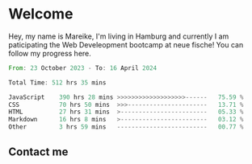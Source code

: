 # Welcome

Hey, my name is Mareike, I'm living in Hamburg and currently I am paticipating the Web Develeopment bootcamp at neue fische!
You can follow my progress here.

<!--START_SECTION:waka-->

```rust
From: 23 October 2023 - To: 16 April 2024

Total Time: 512 hrs 35 mins

JavaScript    390 hrs 28 mins >>>>>>>>>>>>>>>>>>>------   75.59 %
CSS           70 hrs 50 mins  >>>----------------------   13.71 %
HTML          27 hrs 31 mins  >------------------------   05.33 %
Markdown      16 hrs 8 mins   >------------------------   03.12 %
Other         3 hrs 59 mins   -------------------------   00.77 %
```

<!--END_SECTION:waka-->

## Contact me



